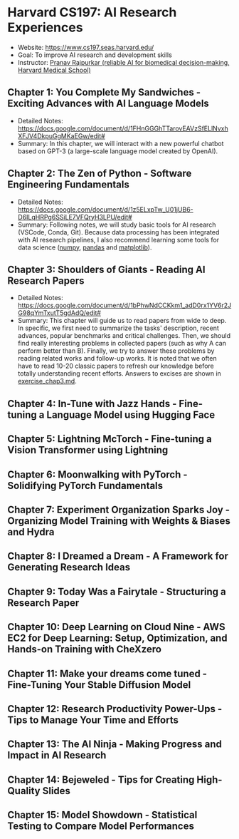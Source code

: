 # Harvard CS197: AI Research Experiences
- Website: https://www.cs197.seas.harvard.edu/
- Goal: To improve AI research and development skills
- Instructor: [Pranav Rajpurkar (reliable AI for biomedical decision-making, Harvard Medical School)](https://dbmi.hms.harvard.edu/people/pranav-rajpurkar)
## Chapter 1: You Complete My Sandwiches - Exciting Advances with AI Language Models
- Detailed Notes: https://docs.google.com/document/d/1FHnGGGhTTarovEAVzSfELlNvxhXFJV4DkpuGgMKaEGw/edit# 
- Summary: In this chapter, we will interact with a new powerful chatbot based on GPT-3 (a large-scale language model created by OpenAI).
## Chapter 2: The Zen of Python - Software Engineering Fundamentals
- Detailed Notes: https://docs.google.com/document/d/1z5ELxpTw_U01jUB6-D6ILqHRPg6SSiLE7VFQryH3LPU/edit# 
- Summary: Following notes, we will study basic tools for AI research (VSCode, Conda, Git). Because data processing has been integrated with AI research pipelines, I also recommend learning some tools for data science ([numpy](https://numpy.org/), [pandas](https://pandas.pydata.org/) and [matplotlib](https://matplotlib.org/)).
## Chapter 3: Shoulders of Giants - Reading AI Research Papers
- Detailed Notes: https://docs.google.com/document/d/1bPhwNdCCKkm1_adD0rx1YV6r2JG98qYmTxutT5gdAdQ/edit#
- Summary: This chapter will guide us to read papers from wide to deep. In specific, we first need to summarize the tasks' description, recent advances, popular benchmarks and critical challenges. Then, we should find really interesting problems in collected papers (such as why A can perform better than B). Finally, we try to answer these problems by reading related works and follow-up works. It is noted that we often have to read 10-20 classic papers to refresh our knowledge before totally understanding recent efforts.  Answers to excises are shown in [exercise_chap3.md]().
## Chapter 4: In-Tune with Jazz Hands - Fine-tuning a Language Model using Hugging Face
## Chapter 5: Lightning McTorch - Fine-tuning a Vision Transformer using Lightning
## Chapter 6: Moonwalking with PyTorch - Solidifying PyTorch Fundamentals 
## Chapter 7: Experiment Organization Sparks Joy - Organizing Model Training with Weights & Biases and Hydra
## Chapter 8: I Dreamed a Dream - A Framework for Generating Research Ideas
## Chapter 9: Today Was a Fairytale - Structuring a Research Paper
## Chapter 10: Deep Learning on Cloud Nine - AWS EC2 for Deep Learning: Setup, Optimization, and Hands-on Training with CheXzero
## Chapter 11: Make your dreams come tuned - Fine-Tuning Your Stable Diffusion Model
## Chapter 12: Research Productivity Power-Ups - Tips to Manage Your Time and Efforts
## Chapter 13: The AI Ninja - Making Progress and Impact in AI Research
## Chapter 14: Bejeweled - Tips for Creating High-Quality Slides
## Chapter 15: Model Showdown - Statistical Testing to Compare Model Performances   
